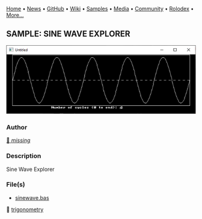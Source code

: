 [Home](https://qb64.com) • [News](../../news.md) • [GitHub](../../github.md) • [Wiki](../../wiki.md) • [Samples](../../samples.md) • [Media](../../media.md) • [Community](../../community.md) • [Rolodex](../../rolodex.md) • [More...](../../more.md)

## SAMPLE: SINE WAVE EXPLORER

![screenshot.png](img/screenshot.png)

### Author

[🐝 *missing*](../author-missing.md) 

### Description

Sine Wave Explorer

### File(s)

* [sinewave.bas](src/sinewave.bas)

🔗 [trigonometry](../trigonometry.md)
